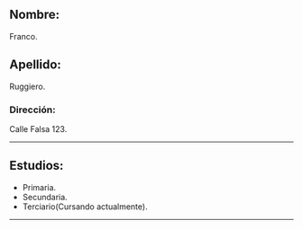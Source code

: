 ## Nombre: 
Franco. 

## Apellido:
Ruggiero.

### Dirección:
Calle Falsa 123.

----

## Estudios:

- Primaria.
- Secundaria.
- Terciario(Cursando actualmente).

---

